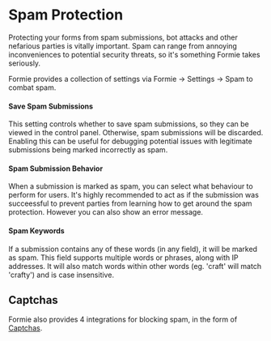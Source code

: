 # Spam Protection
Protecting your forms from spam submissions, bot attacks and other nefarious parties is vitally important. Spam can range from annoying inconveniences to potential security threats, so it's something Formie takes seriously.

Formie provides a collection of settings via Formie → Settings → Spam to combat spam.

#### Save Spam Submissions
This setting controls whether to save spam submissions, so they can be viewed in the control panel. Otherwise, spam submissions will be discarded. Enabling this can be useful for debugging potential issues with legitimate submissions being marked incorrectly as spam.

#### Spam Submission Behavior
When a submission is marked as spam, you can select what behaviour to perform for users. It's highly recommended to act as if the submission was succeessful to prevent parties from learning how to get around the spam protection. However you can also show an error message.

#### Spam Keywords
If a submission contains any of these words (in any field), it will be marked as spam. This field supports multiple words or phrases, along with IP addresses. It will also match words within other words (eg. 'craft' will match 'crafty') and is case insensitive.

## Captchas
Formie also provides 4 integrations for blocking spam, in the form of [Captchas](docs:integration/captchas).
